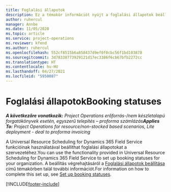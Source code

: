 ```yaml
---
title: Foglalási állapotok
description: Ez a témakör információt nyújt a foglalási állapotok beállításáról a Project Operations szolgáltatásban.
author: ruhercul
manager: Annbe
ms.date: 11/05/2020
ms.topic: article
ms.service: project-operations
ms.reviewer: kfend
ms.author: ruhercul
ms.openlocfilehash: 552cf8515b6a858437d9ef0f0cbc56f1bd103878
ms.sourcegitcommit: 3d78338773929121d17ec3386f6cb67bfb2272cc
ms.translationtype: HT
ms.contentlocale: hu-HU
ms.lasthandoff: 04/27/2021
ms.locfileid: "5950087"
---
```

# <a name="booking-statuses"></a><span data-ttu-id="b1d23-103">Foglalási állapotok</span><span class="sxs-lookup"><span data-stu-id="b1d23-103">Booking statuses</span></span>

<span data-ttu-id="b1d23-104">_**A következőre vonatkozik:** Project Operations erőforrás-/nem készletalapú forgatókönyvek esetén, egyszerű telepítés – proforma számlázás_</span><span class="sxs-lookup"><span data-stu-id="b1d23-104">_**Applies To:** Project Operations for resource/non-stocked based scenarios, Lite deployment - deal to proforma invoicing_</span></span>

<span data-ttu-id="b1d23-105">A Universal Resource Scheduling for Dynamics 365 Field Service funkcióinak használatával beállíthat foglalási állapotokat a szervezetéhez.</span><span class="sxs-lookup"><span data-stu-id="b1d23-105">You can use the functionality provided in Universal Resource Scheduling for Dynamics 365 Field Service to set up booking statuses for your organization.</span></span> <span data-ttu-id="b1d23-106">A beállítás végrehajtásáról a [Foglalási állapotok beállítása](/dynamics365/field-service/set-up-booking-statuses) című témakörben talál további információt.</span><span class="sxs-lookup"><span data-stu-id="b1d23-106">For information on how to complete this set up, see [Set up booking statuses](/dynamics365/field-service/set-up-booking-statuses).</span></span>


[!INCLUDE[footer-include](../includes/footer-banner.md)]